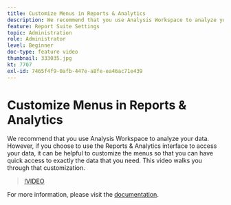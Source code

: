```yaml
---
title: Customize Menus in Reports & Analytics
description: We recommend that you use Analysis Workspace to analyze your data. However, if you choose to use the Reports & Analytics interface to access your data, it can be helpful to customize the menus so that you can have quick access to exactly the data that you need. This video walks you through that customization.
feature: Report Suite Settings
topic: Administration
role: Administrator
level: Beginner
doc-type: feature video
thumbnail: 333035.jpg
kt: 7707
exl-id: 7465f4f9-0afb-447e-a8fe-ea46ac71e439
---
```

# Customize Menus in Reports & Analytics

We recommend that you use Analysis Workspace to analyze your data. However, if you choose to use the Reports & Analytics interface to access your data, it can be helpful to customize the menus so that you can have quick access to exactly the data that you need. This video walks you through that customization.

>[!VIDEO](https://video.tv.adobe.com/v/333035/?quality=12&learn=on)

For more information, please visit the [documentation](https://experienceleague.adobe.com/docs/analytics/admin/admin-tools/customize-menus.html).
